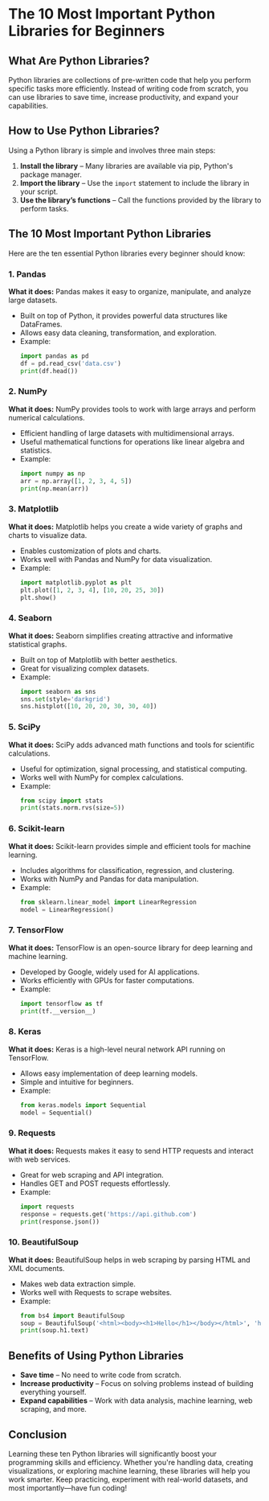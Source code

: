 # The 10 Most Important Python Libraries for Beginners

## What Are Python Libraries?
Python libraries are collections of pre-written code that help you perform specific tasks more efficiently. Instead of writing code from scratch, you can use libraries to save time, increase productivity, and expand your capabilities.

## How to Use Python Libraries?
Using a Python library is simple and involves three main steps:
1. **Install the library** – Many libraries are available via pip, Python's package manager.
2. **Import the library** – Use the `import` statement to include the library in your script.
3. **Use the library’s functions** – Call the functions provided by the library to perform tasks.

## The 10 Most Important Python Libraries
Here are the ten essential Python libraries every beginner should know:

### 1. Pandas
**What it does:** Pandas makes it easy to organize, manipulate, and analyze large datasets.

- Built on top of Python, it provides powerful data structures like DataFrames.
- Allows easy data cleaning, transformation, and exploration.
- Example:
  ```python
  import pandas as pd
  df = pd.read_csv('data.csv')
  print(df.head())
  ```

### 2. NumPy
**What it does:** NumPy provides tools to work with large arrays and perform numerical calculations.

- Efficient handling of large datasets with multidimensional arrays.
- Useful mathematical functions for operations like linear algebra and statistics.
- Example:
  ```python
  import numpy as np
  arr = np.array([1, 2, 3, 4, 5])
  print(np.mean(arr))
  ```

### 3. Matplotlib
**What it does:** Matplotlib helps you create a wide variety of graphs and charts to visualize data.

- Enables customization of plots and charts.
- Works well with Pandas and NumPy for data visualization.
- Example:
  ```python
  import matplotlib.pyplot as plt
  plt.plot([1, 2, 3, 4], [10, 20, 25, 30])
  plt.show()
  ```

### 4. Seaborn
**What it does:** Seaborn simplifies creating attractive and informative statistical graphs.

- Built on top of Matplotlib with better aesthetics.
- Great for visualizing complex datasets.
- Example:
  ```python
  import seaborn as sns
  sns.set(style='darkgrid')
  sns.histplot([10, 20, 20, 30, 30, 40])
  ```

### 5. SciPy
**What it does:** SciPy adds advanced math functions and tools for scientific calculations.

- Useful for optimization, signal processing, and statistical computing.
- Works well with NumPy for complex calculations.
- Example:
  ```python
  from scipy import stats
  print(stats.norm.rvs(size=5))
  ```

<script async src="https://pagead2.googlesyndication.com/pagead/js/adsbygoogle.js?client=ca-pub-1602443888929206"
     crossorigin="anonymous"></script>
<ins class="adsbygoogle"
     style="display:block; text-align:center;"
     data-ad-layout="in-article"
     data-ad-format="fluid"
     data-ad-client="ca-pub-1602443888929206"
     data-ad-slot="6296238623"></ins>
<script>
     (adsbygoogle = window.adsbygoogle || []).push({});
</script>

### 6. Scikit-learn
**What it does:** Scikit-learn provides simple and efficient tools for machine learning.

- Includes algorithms for classification, regression, and clustering.
- Works with NumPy and Pandas for data manipulation.
- Example:
  ```python
  from sklearn.linear_model import LinearRegression
  model = LinearRegression()
  ```

### 7. TensorFlow
**What it does:** TensorFlow is an open-source library for deep learning and machine learning.

- Developed by Google, widely used for AI applications.
- Works efficiently with GPUs for faster computations.
- Example:
  ```python
  import tensorflow as tf
  print(tf.__version__)
  ```

### 8. Keras
**What it does:** Keras is a high-level neural network API running on TensorFlow.

- Allows easy implementation of deep learning models.
- Simple and intuitive for beginners.
- Example:
  ```python
  from keras.models import Sequential
  model = Sequential()
  ```

### 9. Requests
**What it does:** Requests makes it easy to send HTTP requests and interact with web services.

- Great for web scraping and API integration.
- Handles GET and POST requests effortlessly.
- Example:
  ```python
  import requests
  response = requests.get('https://api.github.com')
  print(response.json())
  ```

### 10. BeautifulSoup
**What it does:** BeautifulSoup helps in web scraping by parsing HTML and XML documents.

- Makes web data extraction simple.
- Works well with Requests to scrape websites.
- Example:
  ```python
  from bs4 import BeautifulSoup
  soup = BeautifulSoup('<html><body><h1>Hello</h1></body></html>', 'html.parser')
  print(soup.h1.text)
  ```

## Benefits of Using Python Libraries
- **Save time** – No need to write code from scratch.
- **Increase productivity** – Focus on solving problems instead of building everything yourself.
- **Expand capabilities** – Work with data analysis, machine learning, web scraping, and more.

## Conclusion
Learning these ten Python libraries will significantly boost your programming skills and efficiency. Whether you're handling data, creating visualizations, or exploring machine learning, these libraries will help you work smarter. Keep practicing, experiment with real-world datasets, and most importantly—have fun coding!

